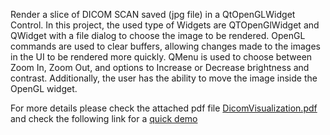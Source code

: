 Render a slice of DICOM SCAN saved (jpg file) in a QtOpenGLWidget Control.
In this project, the used type of Widgets are QTOpenGlWidget and QWidget with a file dialog to choose the image to be rendered.
OpenGL commands are used to clear buffers, allowing changes made to the images in the UI to be rendered more quickly.
QMenu is used to choose between Zoom In, Zoom Out, and options to Increase or Decrease brightness and contrast. Additionally, the user has the ability to move the image inside the OpenGL widget.

For more details please check the attached pdf file [DicomVisualization.pdf](DicomVisualization.pdf) and check the following link for a [quick demo](https://www.youtube.com/watch?v=zQMFfF6kHXk)
